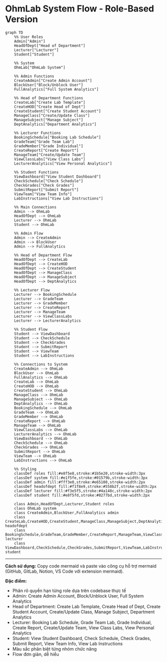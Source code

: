 # OhmLab System Flow - Role-Based Version

```mermaid
graph TD
    %% User Roles
    Admin["Admin"]
    HeadOfDept["Head of Department"]
    Lecturer["Lecturer"] 
    Student["Student"]
    
    %% System
    OhmLab["OhmLab System"]
    
    %% Admin Functions
    CreateAdmin["Create Admin Account"]
    BlockUser["Block/Unblock User"]
    FullAnalytics["Full System Analytics"]
    
    %% Head of Department Functions
    CreateLab["Create Lab Template"]
    CreateHOD["Create Head of Dept"]
    CreateStudent["Create Student Account"]
    ManageClass["Create/Update Class"]
    ManageSubject["Manage Subject"]
    DeptAnalytics["Department Analytics"]
    
    %% Lecturer Functions
    BookingSchedule["Booking Lab Schedule"]
    GradeTeam["Grade Team Lab"]
    GradeMember["Grade Individual"]
    CreateReport["Create Report"]
    ManageTeam["Create/Update Team"]
    ViewClassLabs["View Class Labs"]
    LecturerAnalytics["View Personal Analytics"]
    
    %% Student Functions
    ViewDashboard["View Student Dashboard"]
    CheckSchedule["Check Schedule"]
    CheckGrades["Check Grades"]
    SubmitReport["Submit Report"]
    ViewTeam["View Team Info"]
    LabInstructions["View Lab Instructions"]
    
    %% Main Connections
    Admin --> OhmLab
    HeadOfDept --> OhmLab
    Lecturer --> OhmLab
    Student --> OhmLab
    
    %% Admin Flow
    Admin --> CreateAdmin
    Admin --> BlockUser
    Admin --> FullAnalytics
    
    %% Head of Department Flow
    HeadOfDept --> CreateLab
    HeadOfDept --> CreateHOD
    HeadOfDept --> CreateStudent
    HeadOfDept --> ManageClass
    HeadOfDept --> ManageSubject
    HeadOfDept --> DeptAnalytics
    
    %% Lecturer Flow
    Lecturer --> BookingSchedule
    Lecturer --> GradeTeam
    Lecturer --> GradeMember
    Lecturer --> CreateReport
    Lecturer --> ManageTeam
    Lecturer --> ViewClassLabs
    Lecturer --> LecturerAnalytics
    
    %% Student Flow
    Student --> ViewDashboard
    Student --> CheckSchedule
    Student --> CheckGrades
    Student --> SubmitReport
    Student --> ViewTeam
    Student --> LabInstructions
    
    %% Connections to System
    CreateAdmin --> OhmLab
    BlockUser --> OhmLab
    FullAnalytics --> OhmLab
    CreateLab --> OhmLab
    CreateHOD --> OhmLab
    CreateStudent --> OhmLab
    ManageClass --> OhmLab
    ManageSubject --> OhmLab
    DeptAnalytics --> OhmLab
    BookingSchedule --> OhmLab
    GradeTeam --> OhmLab
    GradeMember --> OhmLab
    CreateReport --> OhmLab
    ManageTeam --> OhmLab
    ViewClassLabs --> OhmLab
    LecturerAnalytics --> OhmLab
    ViewDashboard --> OhmLab
    CheckSchedule --> OhmLab
    CheckGrades --> OhmLab
    SubmitReport --> OhmLab
    ViewTeam --> OhmLab
    LabInstructions --> OhmLab
    
    %% Styling
    classDef roles fill:#e8f5e8,stroke:#1b5e20,stroke-width:3px
    classDef system fill:#e1f5fe,stroke:#01579b,stroke-width:3px
    classDef admin fill:#fff3e0,stroke:#e65100,stroke-width:2px
    classDef headofdept fill:#f1f8e9,stroke:#558b2f,stroke-width:2px
    classDef lecturer fill:#f3e5f5,stroke:#4a148c,stroke-width:2px
    classDef student fill:#e8f5fd,stroke:#0277bd,stroke-width:2px
    
    class Admin,HeadOfDept,Lecturer,Student roles
    class OhmLab system
    class CreateAdmin,BlockUser,FullAnalytics admin
    class CreateLab,CreateHOD,CreateStudent,ManageClass,ManageSubject,DeptAnalytics headofdept
    class BookingSchedule,GradeTeam,GradeMember,CreateReport,ManageTeam,ViewClassLabs,LecturerAnalytics lecturer
    class ViewDashboard,CheckSchedule,CheckGrades,SubmitReport,ViewTeam,LabInstructions student
```

---

**Cách sử dụng:** Copy code mermaid và paste vào công cụ hỗ trợ mermaid (GitHub, GitLab, Notion, VS Code với extension mermaid).

**Đặc điểm:**
- Phân rõ quyền hạn từng role dựa trên codebase thực tế
- Admin: Create Admin Account, Block/Unblock User, Full System Analytics
- Head of Department: Create Lab Template, Create Head of Dept, Create Student Account, Create/Update Class, Manage Subject, Department Analytics
- Lecturer: Booking Lab Schedule, Grade Team Lab, Grade Individual, Create Report, Create/Update Team, View Class Labs, View Personal Analytics
- Student: View Student Dashboard, Check Schedule, Check Grades, Submit Report, View Team Info, View Lab Instructions
- Màu sắc phân biệt từng nhóm chức năng
- Flow đơn giản, dễ hiểu
